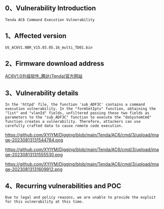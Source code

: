 ## **0、Vulnerability Introduction**

```
Tenda AC6 Command Execution Vulnerability
```

## **1、Affected version**

```
US_AC6V1.0BR_V15.03.05.16_multi_TD01.bin
```

## **2、Firmware download address**

[AC6V1.0升级软件_腾达(Tenda)官方网站](https://www.tenda.com.cn/download/detail-2661.html)

## **3、Vulnerability details**

```
In the 'httpd' file, the function 'sub_ADF3C' contains a command execution vulnerability. In the "formSetIptv" function, obtaining the "list" and "vlanId" fields, unfiltered passing these two fields as parameters to the "sub_ADF3C" function to execute the "doSystemCmd" function creates a vulnerability. Therefore, attackers can use carefully crafted data to cause remote code execution.
```

https://github.com/XYIYM/Digging/blob/main/Tenda/AC6/cmd/3/upload/image-20230813131544784.png

https://github.com/XYIYM/Digging/blob/main/Tenda/AC6/cmd/3/upload/image-20230813131555530.png

https://github.com/XYIYM/Digging/blob/main/Tenda/AC6/cmd/3/upload/image-20230813131609912.png

## **4、Recurring vulnerabilities and POC**

```
Due to legal and policy reasons, we are unable to provide the exploit for this vulnerability at this time.
```

